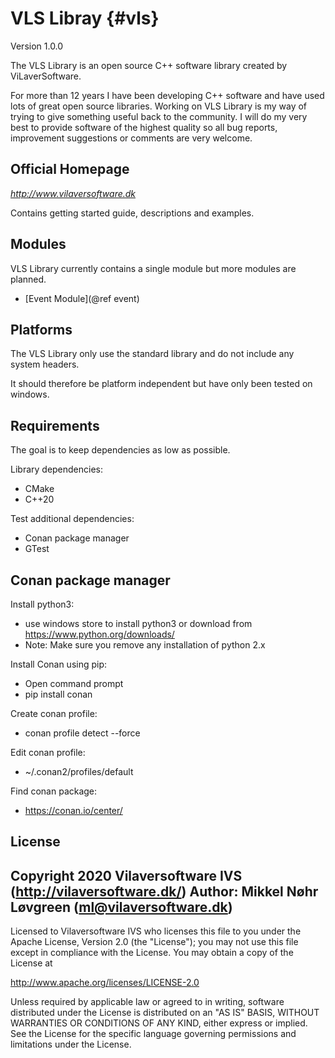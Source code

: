 ﻿# VLS Libray {#vls}
Version 1.0.0

The VLS Library is an open source C++ software library created by ViLaverSoftware.

For more than 12 years I have been developing C++ software and have used lots of great open source libraries. 
Working on VLS Library is my way of trying to give something useful back to the community.
I will do my very best to provide software of the highest quality so all bug reports, improvement suggestions or comments are very welcome. 


## Official Homepage
*http://www.vilaversoftware.dk*

Contains getting started guide, descriptions and examples.


## Modules
VLS Library currently contains a single module but more modules are planned. 

 * [Event Module](@ref event)

 ## Platforms
 The VLS Library only use the standard library and do not include any system headers.

 It should therefore be platform independent but have only been tested on windows. 


 ## Requirements
 The goal is to keep dependencies as low as possible.

 Library dependencies:
 - CMake
 - C++20

 Test additional dependencies:
  - Conan package manager
  - GTest
  
## Conan package manager
Install python3:
 - use windows store to install python3 or download from https://www.python.org/downloads/
 - Note: Make sure you remove any installation of python 2.x

Install Conan using pip:
 - Open command prompt
 - pip install conan
 
Create conan profile:
 - conan profile detect --force
 
Edit conan profile:
 - ~/.conan2/profiles/default

Find conan package:
- https://conan.io/center/



## License
Copyright 2020 Vilaversoftware IVS (http://vilaversoftware.dk/)
Author: Mikkel Nøhr Løvgreen (ml@vilaversoftware.dk)
------------------------------------------------------------------------
Licensed to Vilaversoftware IVS who licenses this file to you under the
Apache License, Version 2.0 (the "License"); you may not use this file
except in compliance with the License.
You may obtain a copy of the License at

http://www.apache.org/licenses/LICENSE-2.0

Unless required by applicable law or agreed to in writing, software
distributed under the License is distributed on an "AS IS" BASIS,
WITHOUT WARRANTIES OR CONDITIONS OF ANY KIND, either express or implied.
See the License for the specific language governing permissions and
limitations under the License.

